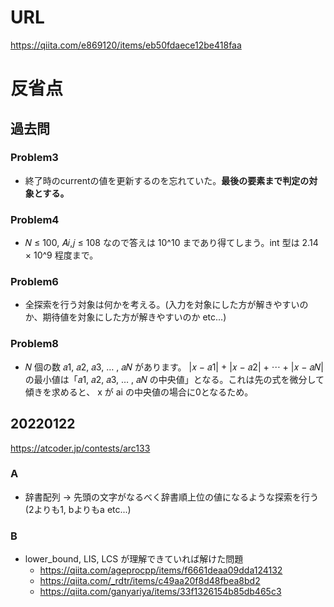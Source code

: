 # URL
https://qiita.com/e869120/items/eb50fdaece12be418faa

# 反省点

## 過去問

### Problem3

- 終了時のcurrentの値を更新するのを忘れていた。**最後の要素まで判定の対象とする。**

### Problem4
- 𝑁 ≤ 100, 𝐴𝑖,𝑗 ≤ 108 なので答えは 10^10 まであり得てしまう。int 型は 2.14 × 10^9 程度まで。

### Problem6
- 全探索を行う対象は何かを考える。(入力を対象にした方が解きやすいのか、期待値を対象にした方が解きやすいのか etc...)

### Problem8
- 𝑁 個の数 𝑎1, 𝑎2, 𝑎3, … , 𝑎𝑁 があります。 |𝑥 − 𝑎1| + |𝑥 − 𝑎2| + ⋯ + |𝑥 − 𝑎𝑁| の最小値は「𝑎1, 𝑎2, 𝑎3, … , 𝑎𝑁 の中央値」となる。これは先の式を微分して傾きを求めると、 x が ai の中央値の場合に0となるため。

## 20220122
https://atcoder.jp/contests/arc133

### A
- 辞書配列 -> 先頭の文字がなるべく辞書順上位の値になるような探索を行う(2よりも1, bよりもa etc...)

### B
- lower_bound, LIS, LCS が理解できていれば解けた問題
  - https://qiita.com/ageprocpp/items/f6661deaa09dda124132
  - https://qiita.com/_rdtr/items/c49aa20f8d48fbea8bd2
  - https://qiita.com/ganyariya/items/33f1326154b85db465c3